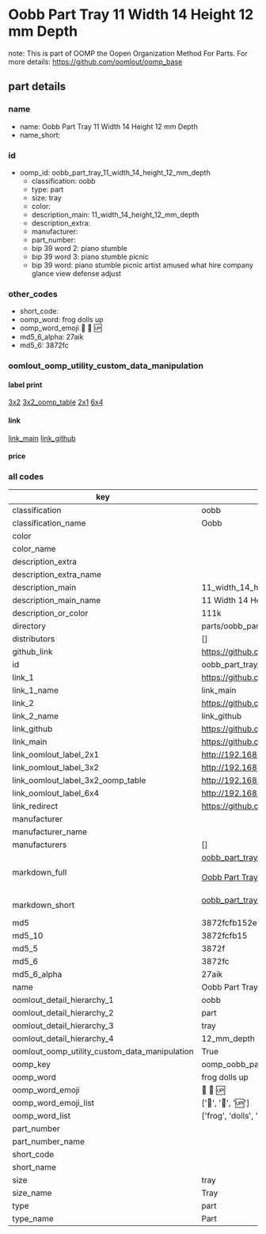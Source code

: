 # Oobb Part Tray 11 Width 14 Height 12 mm Depth  

note: This is part of OOMP the Oopen Organization Method For Parts. For more details: https://github.com/oomlout/oomp_base

##  part details
  







### name
* name: Oobb Part Tray 11 Width 14 Height 12 mm Depth
* name_short: 
### id
* oomp_id: oobb_part_tray_11_width_14_height_12_mm_depth
  * classification: oobb
  * type: part
  * size: tray
  * color: 
  * description_main: 11_width_14_height_12_mm_depth
  * description_extra: 
  * manufacturer: 
  * part_number: 
  * bip 39 word 2: piano stumble
  * bip 39 word 3: piano stumble picnic
  * bip 39 word: piano stumble picnic artist amused what hire company glance view defense adjust

### other_codes
* short_code: 
* oomp_word: frog dolls up
* oomp_word_emoji :frog: :dolls: :up:
* md5_6_alpha: 27aik
* md5_6: 3872fc






### oomlout_oomp_utility_custom_data_manipulation
#### label print
[3x2](http://192.168.1.245:1112/?label=oomp%2027aik)
[3x2_oomp_table](http://192.168.1.108:1112/?label=oomp%2027aik)
[2x1](http://192.168.1.242:1112/?label=oomp%2027aik)
[6x4](http://192.168.1.55:1112/?label=oomp%2027aik)    

#### link

[link_main](https://github.com/oomlout/oomlout_oomp_version_1_messy/tree/main/parts/oobb_part_tray_11_width_14_height_12_mm_depth) [link_github](https://github.com/oomlout/oomlout_oomp_version_1_messy/tree/main/parts/oobb_part_tray_11_width_14_height_12_mm_depth)                             

#### price







### all codes 
| key | value |  
| --- | --- |  
| classification | oobb |  
| classification_name | Oobb |  
| color |  |  
| color_name |  |  
| description_extra |  |  
| description_extra_name |  |  
| description_main | 11_width_14_height_12_mm_depth |  
| description_main_name | 11 Width 14 Height 12 mm Depth |  
| description_or_color | 111k |  
| directory | parts/oobb_part_tray_11_width_14_height_12_mm_depth |  
| distributors | [] |  
| github_link | https://github.com/oomlout/oomlout_oomp_part_src/tree/main/parts/oobb_part_tray_11_width_14_height_12_mm_depth |  
| id | oobb_part_tray_11_width_14_height_12_mm_depth |  
| link_1 | https://github.com/oomlout/oomlout_oomp_version_1_messy/tree/main/parts/oobb_part_tray_11_width_14_height_12_mm_depth |  
| link_1_name | link_main |  
| link_2 | https://github.com/oomlout/oomlout_oomp_version_1_messy/tree/main/parts/oobb_part_tray_11_width_14_height_12_mm_depth |  
| link_2_name | link_github |  
| link_github | https://github.com/oomlout/oomlout_oomp_version_1_messy/tree/main/parts/oobb_part_tray_11_width_14_height_12_mm_depth |  
| link_main | https://github.com/oomlout/oomlout_oomp_version_1_messy/tree/main/parts/oobb_part_tray_11_width_14_height_12_mm_depth |  
| link_oomlout_label_2x1 | http://192.168.1.242:1112/?label=oomp%2027aik |  
| link_oomlout_label_3x2 | http://192.168.1.245:1112/?label=oomp%2027aik |  
| link_oomlout_label_3x2_oomp_table | http://192.168.1.108:1112/?label=oomp%2027aik |  
| link_oomlout_label_6x4 | http://192.168.1.55:1112/?label=oomp%2027aik |  
| link_redirect | https://github.com/oomlout/oomlout_oomp_version_1_messy/tree/main/parts/oobb_part_tray_11_width_14_height_12_mm_depth |  
| manufacturer |  |  
| manufacturer_name |  |  
| manufacturers | [] |  
| markdown_full | [oobb_part_tray_11_width_14_height_12_mm_depth](none)<br>[](none)<br>[Oobb Part Tray 11 Width 14 Height 12 Mm Depth](none)<br><br> |  
| markdown_short | [oobb_part_tray_11_width_14_height_12_mm_depth](none)<br><br> |  
| md5 | 3872fcfb152e8d83e70410d14875ed20 |  
| md5_10 | 3872fcfb15 |  
| md5_5 | 3872f |  
| md5_6 | 3872fc |  
| md5_6_alpha | 27aik |  
| name | Oobb Part Tray 11 Width 14 Height 12 mm Depth |  
| oomlout_detail_hierarchy_1 | oobb |  
| oomlout_detail_hierarchy_2 | part |  
| oomlout_detail_hierarchy_3 | tray |  
| oomlout_detail_hierarchy_4 | 12_mm_depth |  
| oomlout_oomp_utility_custom_data_manipulation | True |  
| oomp_key | oomp_oobb_part_tray_11_width_14_height_12_mm_depth |  
| oomp_word | frog dolls up |  
| oomp_word_emoji | :frog: :dolls: :up: |  
| oomp_word_emoji_list | [':frog:', ':dolls:', ':up:'] |  
| oomp_word_list | ['frog', 'dolls', 'up'] |  
| part_number |  |  
| part_number_name |  |  
| short_code |  |  
| short_name |  |  
| size | tray |  
| size_name | Tray |  
| type | part |  
| type_name | Part |  
